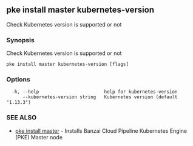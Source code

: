 ## pke install master kubernetes-version

Check Kubernetes version is supported or not

### Synopsis

Check Kubernetes version is supported or not

```
pke install master kubernetes-version [flags]
```

### Options

```
  -h, --help                        help for kubernetes-version
      --kubernetes-version string   Kubernetes version (default "1.13.3")
```

### SEE ALSO

* [pke install master](pke_install_master.md)	 - Installs Banzai Cloud Pipeline Kubernetes Engine (PKE) Master node

